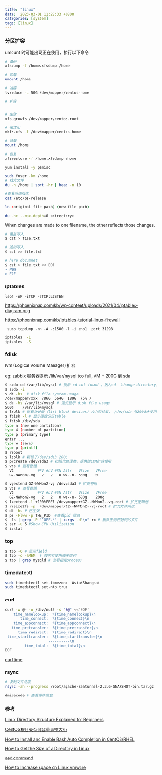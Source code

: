 ```yaml
---
title: "linux"
date:  2023-03-01 11:22:33 +0800
categories: [system]
tags: [linux]
---
```



### 分区扩容

umount 时可能出现正在使用，执行以下命令

```sh
# 备份
xfsdump -f /home.xfsdump /home

# 卸载
umount /home

# 减容
lvreduce -L 50G /dev/mapper/centos-home

# 扩容


# 生效
xfs_growfs /dev/mapper/centos-root

# 格式化
mkfs.xfs -f /dev/mapper/centos-home

# 挂载
mount /home

# 恢复
xfsrestore -f /home.xfsdump /home
```

```sh
yum install -y psmisc

sudo fuser -km /home
# 找大文件
du -h /home | sort -hr | head -n 10
```

```bash
#查看系统版本
cat /etc/os-release

ln (original file path) (new file path)

du -hc --max-depth=0 <directory>

```

When changes are made to one filename, the other reflects those changes.


```sh
# 覆盖写入
$ cat > file.txt

# 追加写入
$ cat >> file.txt

# here documnet
$ cat > file.txt << EOF
> 内容
> EOF
```

### iptables

`lsof -nP -iTCP -sTCP:LISTEN`

https://phoenixnap.com/kb/wp-content/uploads/2021/04/iptables-diagram.png

https://phoenixnap.com/kb/iptables-tutorial-linux-firewall

` sudo tcpdump -nn -A -s1500 -l -i eno1  port 31198`

```bash
iptables  -L
iptables  -S
```

###  fdisk

lvm (Logical Volume Manager) 扩容

eg: zabbix 服务器提示 /lib/var/mysql too full, VM + 200G 到 sda

```sh
$ sudo cd /var/lib/mysql # 提示 cd not found ，因为cd （change directory）不是程序,所以要切换用户
$ sudo -i
$ df -hs  # disk file system usage
/dev/mapper/xxx  786G  564G  189G  75% /
$ du -hs /var/lib/mysql # 递归显示 disk file usage
560G    /var/lib/mysql
$ lsblk # 查看块设备（list block devices）大小和挂载， /dev/sda 有200G未使用
$ fdisk -l # 显示硬盘分区table
$ fdisk /dev/sda
type n (new one partition)
type 4 (number of partition)
type p (primary type)
enter ...
type w (save)
type p (printf)
$ reboot
$ lsblk # 新增了/dev/sda3 200G
$ pvcreate /dev/sda3 # 初始化物理卷，提供给LVM扩容使用
$ vgs # 查看卷组
  VG           #PV #LV #SN Attr   VSize   VFree
  GZ-NWMon2-vg   2   2   0 wz--n- 580g    0

$ vgextend GZ-NWMon2-vg /dev/sda3 # 扩充卷组
$ vgs # 查看卷组
  VG           #PV #LV #SN Attr   VSize   VFree
  GZ-NWMon2-vg   2   2   0 wz--n- 580g    200g
$ lvextend -l +100%FREE /dev/mapper/GZ--NWMon2--vg-root # 扩充逻辑卷
$ resize2fs -p  /dev/mapper/GZ--NWMon2--vg-root # 扩充文件系统
$ df -hs # 已生效
$ ps -Flww -p THE_PID  #查看pid 信息
$  ls | grep -P "^OFF.*" | xargs -d"\n" rm # 删除正则匹配到的文件
$ sar -u 5 #Show CPU Utilization
$ iostat

```


###  top

```sh
$ top -O # 显示field
$ top -o -%MEM  # 按内存使用降序排列
$ top | grep mysqld # 查看指定process
```

### timedatectl

```sh
sudo timedatectl set-timezone  Asia/Shanghai
sudo timedatectl set-ntp true
```

###  curl

```sh
curl -w @- -o /dev/null -s "$@" <<'EOF'
    time_namelookup:  %{time_namelookup}\n
       time_connect:  %{time_connect}\n
    time_appconnect:  %{time_appconnect}\n
   time_pretransfer:  %{time_pretransfer}\n
      time_redirect:  %{time_redirect}\n
 time_starttransfer:  %{time_starttransfer}\n
                    ----------\n
         time_total:  %{time_total}\n
EOF
```
[curl time](https://stackoverflow.com/questions/18215389/how-do-i-measure-request-and-response-times-at-once-using-curl)


###  rsync

```sh
# 复制文件进度
rsync -ah --progress /root/apache-seatunnel-2.3.6-SNAPSHOT-bin.tar.gz  ./
```

```sh
dmidecode # 查看硬件信息
```


### 参考

[Linux Directory Structure Explained for Beginners](https://linuxhandbook.com/linux-directory-structure)

[CentOS根目录存储容量调整大小](https://blog.csdn.net/mypowerhere/article/details/107339305)

[How to Install and Enable Bash Auto Completion in CentOS/RHEL](https://www.tecmint.com/install-and-enable-bash-auto-completion-in-centos-rhel)

[How to Get the Size of a Directory in Linux](https://phoenixnap.com/kb/show-linux-directory-size)

[sed command](https://www.howtogeek.com/666395/how-to-use-the-sed-command-on-linux/)

[How to Increase space on Linux vmware](https://communities.vmware.com/t5/Virtual-Machine-Guest-OS-and-VM/Complete-Guide-How-to-Increase-space-on-Linux-vmware/td-p/388872#:~:text=To%20view%20the%20pictures%20mentioned%20in%20the%20step%2C,session%208%20Log%20in%20as%20root%20More%20items)
